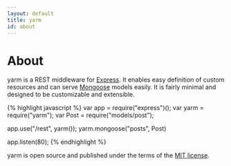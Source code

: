 ```yaml
---
layout: default
title: yarm
id: about
---
```

# About

yarm is a REST middleware for [Express][express].  It enables easy definition of custom resources and can serve [Mongoose][mongoose] models easily.  It is fairly minimal and designed to be customizable and extensible.

{% highlight javascript %}
var app = require("express")();
var yarm = require("yarm");
var Post = require("models/post");

app.use("/rest", yarm());
yarm.mongoose("posts", Post)

app.listen(80);
{% endhighlight %}

yarm is open source and published under the terms of the [MIT license][license].

[express]: http://expressjs.com/
[mongoose]: http://mongoosejs.com/
[license]: https://raw2.github.com/njoyard/yarm/master/LICENSE